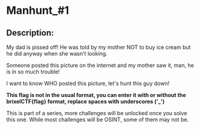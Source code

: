 
# Manhunt_#1
## Description:
<p>My dad is pissed off! He was told by my mother NOT to buy ice cream but he did anyway when she wasn't looking.</p>
<p>Someone posted this picture on the internet and my mother saw it, man, he is in so much trouble!</p>
<p>I want to know WHO posted this picture, let's hunt this guy down!</p>
<p><b>This flag is not in the usual format, you can enter it with or without the brixelCTF{flag} format, replace spaces with underscores ('_')</b></p>
<p>This is part of a series, more challenges will be unlocked once you solve this one. While most challenges will be OSINT, some of them may not be.</p>

